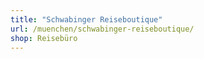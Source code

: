 ```yaml
---
title: "Schwabinger Reiseboutique"
url: /muenchen/schwabinger-reiseboutique/
shop: Reisebüro
---
```

